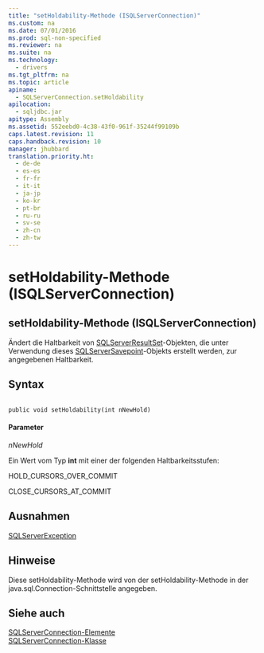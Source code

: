 ```yaml
---
title: "setHoldability-Methode (ISQLServerConnection)"
ms.custom: na
ms.date: 07/01/2016
ms.prod: sql-non-specified
ms.reviewer: na
ms.suite: na
ms.technology: 
  - drivers
ms.tgt_pltfrm: na
ms.topic: article
apiname: 
  - SQLServerConnection.setHoldability
apilocation: 
  - sqljdbc.jar
apitype: Assembly
ms.assetid: 552eebd0-4c38-43f0-961f-35244f99109b
caps.latest.revision: 11
caps.handback.revision: 10
manager: jhubbard
translation.priority.ht: 
  - de-de
  - es-es
  - fr-fr
  - it-it
  - ja-jp
  - ko-kr
  - pt-br
  - ru-ru
  - sv-se
  - zh-cn
  - zh-tw
---
```

# setHoldability-Methode (ISQLServerConnection)
    
## setHoldability\-Methode \(ISQLServerConnection\)  
 Ändert die Haltbarkeit von [SQLServerResultSet](../content/SQLServerResultSet-Class.md)\-Objekten, die unter Verwendung dieses [SQLServerSavepoint](../content/SQLServerSavepoint-Class.md)\-Objekts erstellt werden, zur angegebenen Haltbarkeit.  
  
## Syntax  
  
```  
  
public void setHoldability(int nNewHold)  
```  
  
#### Parameter  
 *nNewHold*  
  
 Ein Wert vom Typ **int** mit einer der folgenden Haltbarkeitsstufen:  
  
 HOLD\_CURSORS\_OVER\_COMMIT  
  
 CLOSE\_CURSORS\_AT\_COMMIT  
  
## Ausnahmen  
 [SQLServerException](../content/SQLServerException-Class.md)  
  
## Hinweise  
 Diese setHoldability\-Methode wird von der setHoldability\-Methode in der java.sql.Connection\-Schnittstelle angegeben.  
  
## Siehe auch  
 [SQLServerConnection-Elemente](../content/SQLServerConnection-Members.md)   
 [SQLServerConnection-Klasse](../content/SQLServerConnection-Class.md)  
  
  
